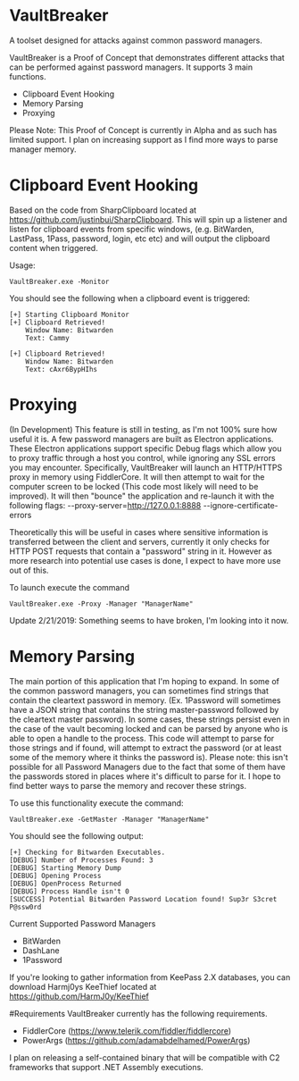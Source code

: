 # VaultBreaker
A toolset designed for attacks against common password managers.

VaultBreaker is a Proof of Concept that demonstrates different attacks that can be performed against password managers. It supports 3 main functions. 
  - Clipboard Event Hooking
  - Memory Parsing 
  - Proxying

Please Note: This Proof of Concept is currently in Alpha and as such has limited support. I plan on increasing support as I find more ways to parse manager memory.

# Clipboard Event Hooking
Based on the code from SharpClipboard located at https://github.com/justinbui/SharpClipboard. This will spin up a listener and listen for clipboard events from specific windows, (e.g. BitWarden, LastPass, 1Pass, password, login, etc etc) and will output the clipboard content when triggered.

Usage:
```
VaultBreaker.exe -Monitor
```
You should see the following when a clipboard event is triggered:
```
[+] Starting Clipboard Monitor
[+] Clipboard Retrieved!
    Window Name: Bitwarden
    Text: Cammy

[+] Clipboard Retrieved!
    Window Name: Bitwarden
    Text: cAxr6BypHIhs
```

# Proxying
(In Development) This feature is still in testing, as I'm not 100% sure how useful it is. A few password managers are built as Electron applications. These Electron applications support specific Debug flags which allow you to proxy traffic through a host you control, while ignoring any SSL errors you may encounter. Specifically, VaultBreaker will launch an HTTP/HTTPS proxy in memory using FiddlerCore. It will then attempt to wait for the computer screen to be locked (This code most likely will need to be improved). It will then "bounce" the application and re-launch it with the following flags: --proxy-server=http://127.0.0.1:8888 --ignore-certificate-errors

Theoretically this will be useful in cases where sensitive information is transferred between the client and servers, currently it only checks for HTTP POST requests that contain a "password" string in it. However as more research into potential use cases is done, I expect to have more use out of this.

To launch execute the command
```
VaultBreaker.exe -Proxy -Manager "ManagerName"
```
Update 2/21/2019: Something seems to have broken, I'm looking into it now.

# Memory Parsing
The main portion of this application that I'm hoping to expand. In some of the common password managers, you can sometimes find strings that contain the cleartext password in memory. (Ex. 1Password will sometimes have a JSON string that contains the string master-password followed by the cleartext master password). In some cases, these strings persist even in the case of the vault becoming locked and can be parsed by anyone who is able to open a handle to the process. This code will attempt to parse for those strings and if found, will attempt to extract the password (or at least some of the memory where it thinks the password is). Please note: this isn't possible for all Password Managers due to the fact that some of them have the passwords stored in places where it's difficult to parse for it. I hope to find better ways to parse the memory and recover these strings.

To use this functionality execute the command:
```
VaultBreaker.exe -GetMaster -Manager "ManagerName"
```
You should see the following output:
```
[+] Checking for Bitwarden Executables.
[DEBUG] Number of Processes Found: 3
[DEBUG] Starting Memory Dump
[DEBUG] Opening Process
[DEBUG] OpenProcess Returned
[DEBUG] Process Handle isn't 0
[SUCCESS] Potential Bitwarden Password Location found! Sup3r S3cret P@ssw0rd
```


Current Supported Password Managers
  - BitWarden
  - DashLane
  - 1Password

If you're looking to gather information from KeePass 2.X databases, you can download Harmj0ys KeeThief located at https://github.com/HarmJ0y/KeeThief


#Requirements
VaultBreaker currently has the following requirements. 
- FiddlerCore (https://www.telerik.com/fiddler/fiddlercore)
- PowerArgs (https://github.com/adamabdelhamed/PowerArgs)

I plan on releasing a self-contained binary that will be compatible with C2 frameworks that support .NET Assembly executions.
